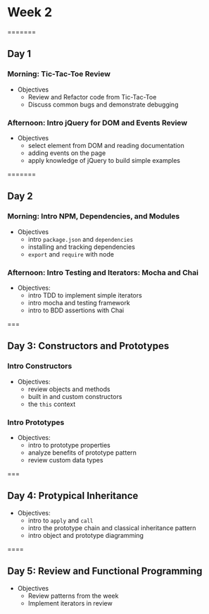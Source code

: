 # Week 2


=======

## Day 1

### Morning: Tic-Tac-Toe Review

* Objectives
	* Review and Refactor code from Tic-Tac-Toe
	* Discuss common bugs and demonstrate debugging 


### Afternoon: Intro jQuery for DOM and Events Review

* Objectives
	* select element from DOM and reading documentation
	* adding events on the page 
	* apply knowledge of jQuery to build simple examples
	

=======

## Day 2

### Morning: Intro NPM, Dependencies, and Modules

* Objectives
	* intro `package.json` and `dependencies`
	* installing and tracking dependencies
	* `export` and `require` with node


### Afternoon: Intro Testing and Iterators: Mocha and Chai 

* Objectives:
	* intro TDD to implement simple iterators
	* intro mocha and testing framework
	* intro to BDD assertions with Chai

===

## Day 3: Constructors and Prototypes


### Intro Constructors

* Objectives:
	* review objects and methods
	* built in and custom constructors
	* the `this` context

### Intro Prototypes

* Objectives:
	* intro to prototype properties
	* analyze benefits of prototype pattern
	* review custom data types
	
=== 

## Day 4: Protypical Inheritance

* Objectives:
	* intro to `apply` and `call`
	* intro the prototype chain and classical inheritance pattern
	* intro object and prototype diagramming


==== 

## Day 5: Review and Functional Programming

* Objectives
	* Review patterns from the week
	* Implement iterators in review
	
	
	

























